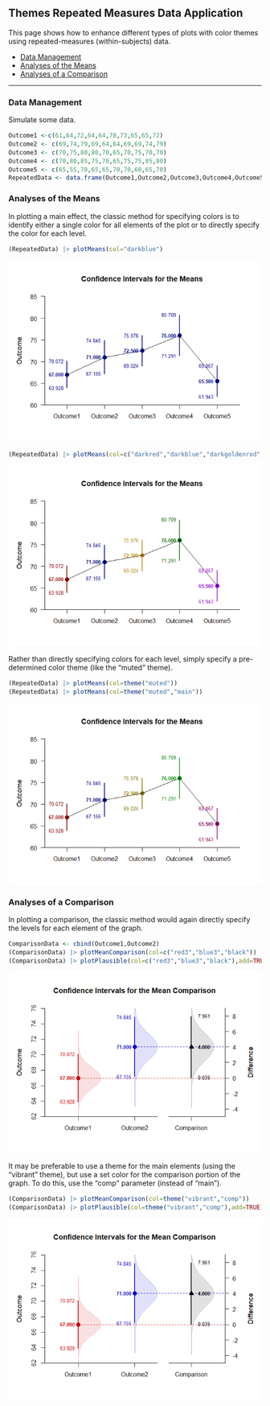 
## Themes Repeated Measures Data Application

This page shows how to enhance different types of plots with color
themes using repeated-measures (within-subjects) data.

- [Data Management](#data-management)
- [Analyses of the Means](#analyses-of-the-means)
- [Analyses of a Comparison](#analyses-of-a-comparison)

------------------------------------------------------------------------

### Data Management

Simulate some data.

``` r
Outcome1 <-c(61,64,72,64,64,70,73,65,65,72)
Outcome2 <- c(69,74,79,69,64,64,69,69,74,79)
Outcome3 <- c(70,75,80,80,70,65,70,75,70,70)
Outcome4 <- c(70,80,85,75,70,65,75,75,85,80)
Outcome5 <- c(65,55,70,65,65,70,70,60,65,70)
RepeatedData <- data.frame(Outcome1,Outcome2,Outcome3,Outcome4,Outcome5)
```

### Analyses of the Means

In plotting a main effect, the classic method for specifying colors is
to identify either a single color for all elements of the plot or to
directly specify the color for each level.

``` r
(RepeatedData) |> plotMeans(col="darkblue")
```

![](figures/Themes-Repeated-MeansA-1.png)<!-- -->

``` r
(RepeatedData) |> plotMeans(col=c("darkred","darkblue","darkgoldenrod","darkgreen","darkviolet"))
```

![](figures/Themes-Repeated-MeansA-2.png)<!-- -->

Rather than directly specifying colors for each level, simply specify a
pre-determined color theme (like the “muted” theme).

``` r
(RepeatedData) |> plotMeans(col=theme("muted"))
(RepeatedData) |> plotMeans(col=theme("muted","main"))
```

![](figures/Themes-Repeated-MeansB-1.png)<!-- -->

### Analyses of a Comparison

In plotting a comparison, the classic method would again directly
specify the levels for each element of the graph.

``` r
ComparisonData <- cbind(Outcome1,Outcome2)
(ComparisonData) |> plotMeanComparison(col=c("red3","blue3","black"))
(ComparisonData) |> plotPlausible(col=c("red3","blue3","black"),add=TRUE)
```

![](figures/Themes-Repeated-ComparisonA-1.png)<!-- -->

It may be preferable to use a theme for the main elements (using the
“vibrant” theme), but use a set color for the comparison portion of the
graph. To do this, use the “comp” parameter (instead of “main”).

``` r
(ComparisonData) |> plotMeanComparison(col=theme("vibrant","comp"))
(ComparisonData) |> plotPlausible(col=theme("vibrant","comp"),add=TRUE)
```

![](figures/Themes-Repeated-ComparisonB-1.png)<!-- -->
